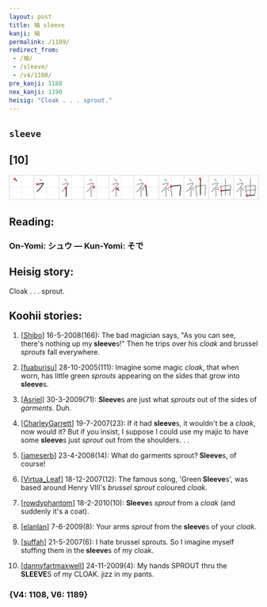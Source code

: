 ```yaml
---
layout: post
title: 袖 sleeve
kanji: 袖
permalink: /1189/
redirect_from:
 - /袖/
 - /sleeve/
 - /v4/1108/
pre_kanji: 1188
nex_kanji: 1190
heisig: "Cloak . . . sprout."
---
```


## `sleeve`

## [10]

<div class="stroke"><img src="../images/E8A296.png" /></div>

## Reading:

### On-Yomi: シュウ &mdash; Kun-Yomi: そで

## Heisig story:

Cloak . . . sprout.

## Koohii stories:

1) [<a href="http://kanji.koohii.com/profile/Shibo">Shibo</a>] 16-5-2008(166): The bad magician says, &quot;As you can see, there&#039;s nothing up my<strong> sleeve</strong>s!&quot; Then he trips over his <em>cloak</em> and brussel <em>sprouts</em> fall everywhere.

2) [<a href="http://kanji.koohii.com/profile/fuaburisu">fuaburisu</a>] 28-10-2005(111): Imagine some magic <em>cloak</em>, that when worn, has little green <em>sprouts</em> appearing on the sides that grow into<strong> sleeve</strong>s.

3) [<a href="http://kanji.koohii.com/profile/Asriel">Asriel</a>] 30-3-2009(71): <strong>Sleeve</strong>s are just what <em>sprouts</em> out of the sides of <em>garments.</em> Duh.

4) [<a href="http://kanji.koohii.com/profile/CharleyGarrett">CharleyGarrett</a>] 19-7-2007(23): If it had <strong>sleeve</strong>s, it wouldn&#039;t be a <em>cloak</em>, now would it? But if you insist, I suppose I could use my majic to have some <strong>sleeve</strong>s just <em>sprout</em> out from the shoulders. . .

5) [<a href="http://kanji.koohii.com/profile/jameserb">jameserb</a>] 23-4-2008(14): What do garments sprout?<strong> Sleeve</strong>s, of course!

6) [<a href="http://kanji.koohii.com/profile/Virtua_Leaf">Virtua_Leaf</a>] 18-12-2007(12): The famous song, &#039;Green<strong> Sleeve</strong>s&#039;, was based around Henry VIII&#039;s <em>brussel sprout</em> coloured <em>cloak</em>.

7) [<a href="http://kanji.koohii.com/profile/rowdyphantom">rowdyphantom</a>] 18-2-2010(10): <strong>Sleeve</strong>s <em>sprout</em> from a <em>cloak</em> (and suddenly it&#039;s a coat).

8) [<a href="http://kanji.koohii.com/profile/elanlan">elanlan</a>] 7-6-2009(8): Your arms <em>sprout</em> from the<strong> sleeve</strong>s of your <em>cloak</em>.

9) [<a href="http://kanji.koohii.com/profile/suffah">suffah</a>] 21-5-2007(6): I hate brussel sprouts. So I imagine myself stuffing them in the<strong> sleeve</strong>s of my cloak.

10) [<a href="http://kanji.koohii.com/profile/dannyfartmaxwell">dannyfartmaxwell</a>] 24-11-2009(4): My hands SPROUT thru the<strong> SLEEVE</strong>S of my CLOAK. jizz in my pants.

### {V4: 1108, V6: 1189}
